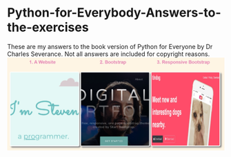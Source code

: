 # Python-for-Everybody-Answers-to-the-exercises
These are my answers to the book version of Python for Everyone by Dr Charles Severance.
Not all answers are included for copyright reasons.
![](images/readme_image.jpg)
